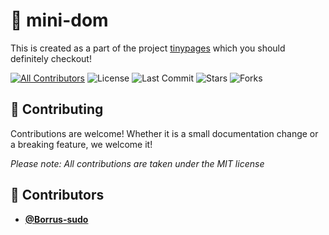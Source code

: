 <!-- DO NOT REMOVE - contributor_list:data:start:["Borrus-sudo"]:end -->

# 🤏 mini-dom

This is created as a part of the project [tinypages](https://github.com/Borrus-sudo/tinypages) which you should definitely checkout!

[![All Contributors](https://img.shields.io/github/contributors/Borrus-sudo/mini-dom?color=orange)](#contributors-)
![License](https://img.shields.io/github/license/Borrus-sudo/mini-dom?label=License)
![Last Commit](https://img.shields.io/github/last-commit/Borrus-sudo/mini-dom?label=Last%20Commit)
![Stars](https://img.shields.io/github/stars/Borrus-sudo/mini-dom)
![Forks](https://img.shields.io/github/forks/Borrus-sudo/mini-dom)


## 🎉 Contributing

Contributions are welcome! Whether it is a small documentation change or a breaking feature, we welcome it!

_Please note: All contributions are taken under the MIT license_

<!-- prettier-ignore-start -->
<!-- DO NOT REMOVE - contributor_list:start -->
## 👥 Contributors


- **[@Borrus-sudo](https://github.com/Borrus-sudo)**

<!-- DO NOT REMOVE - contributor_list:end -->
<!-- prettier-ignore-end -->
